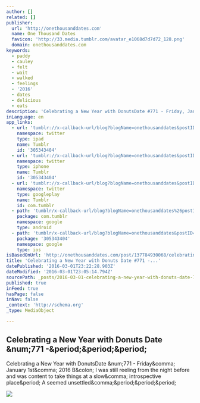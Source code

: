 ```yaml
---
author: []
related: []
publisher:
  url: 'http://onethousanddates.com'
  name: One Thousand Dates
  favicon: 'http://33.media.tumblr.com/avatar_e1068d7d7d72_128.png'
  domain: onethousanddates.com
keywords:
  - paddy
  - cauley
  - felt
  - wait
  - walked
  - feelings
  - '2016'
  - dates
  - delicious
  - eats
description: 'Celebrating a New Year with DonutsDate #771 - Friday, January 1st, 2016 B: I was still reeling from the night before and was content to take things at a slow, introspective place. A seemed unsettled,...'
inLanguage: en
app_links:
  - url: 'tumblr://x-callback-url/blog?blogName=onethousanddates&postID=137784930068&referrer=twitter-cards'
    namespace: twitter
    type: ipad
    name: Tumblr
    id: '305343404'
  - url: 'tumblr://x-callback-url/blog?blogName=onethousanddates&postID=137784930068&referrer=twitter-cards'
    namespace: twitter
    type: iphone
    name: Tumblr
    id: '305343404'
  - url: 'tumblr://x-callback-url/blog?blogName=onethousanddates&postID=137784930068&referrer=twitter-cards'
    namespace: twitter
    type: googleplay
    name: Tumblr
    id: com.tumblr
  - path: 'tumblr/x-callback-url/blog?blogName=onethousanddates%26postID=137784930068'
    package: com.tumblr
    namespace: google
    type: android
  - path: 'tumblr/x-callback-url/blog?blogName=onethousanddates&postID=137784930068'
    package: '305343404'
    namespace: google
    type: ios
isBasedOnUrl: 'http://onethousanddates.com/post/137784930068/celebrating-a-new-year-with-donuts-date-771'
title: 'Celebrating a New Year with Donuts Date #771 -...'
datePublished: '2016-03-01T23:22:28.903Z'
dateModified: '2016-03-01T23:05:14.794Z'
sourcePath: _posts/2016-03-01-celebrating-a-new-year-with-donuts-date-771-.md
published: true
inFeed: true
hasPage: false
inNav: false
_context: 'http://schema.org'
_type: MediaObject

---
```

<article style=""><h1>Celebrating a New Year with Donuts Date &amp;num;771 -&amp;period;&amp;period;&amp;period;</h1><p>Celebrating a New Year with DonutsDate &amp;num;771 - Friday&amp;comma; January 1st&amp;comma; 2016 B&amp;colon; I was still reeling from the night before and was content to take things at a slow&amp;comma; introspective place&amp;period; A seemed unsettled&amp;comma;&amp;period;&amp;period;&amp;period;</p><img src="http://56.media.tumblr.com/b3f7d173c200ff9814f103a1ac998905/tumblr_o0cjhaAWD21swsad1o4_r1_500.jpg" /></article>